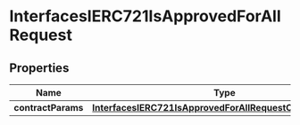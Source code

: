 

# InterfacesIERC721IsApprovedForAllRequest

## Properties

Name | Type | Description | Notes
------------ | ------------- | ------------- | -------------
**contractParams** | [**InterfacesIERC721IsApprovedForAllRequestContractParams**](InterfacesIERC721IsApprovedForAllRequestContractParams.md) |  | 




